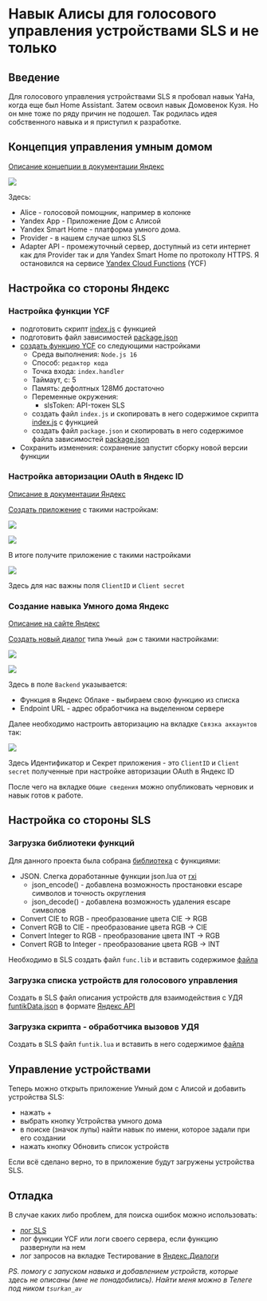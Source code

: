 # Навык Алисы для голосового управления устройствами SLS и не только

##  Введение

Для голосового управления устройствами SLS я пробовал навык YaHa, когда еще был Home Assistant. Затем освоил навык Домовенок Кузя. Но он мне тоже по ряду причин не подошел. Так родилась идея собственного навыка и я приступил к разработке.

## Концепция управления умным домом

[Описание концепции в документации Яндекс](https://yandex.ru/dev/dialogs/smart-home/doc/concepts/general-concept.html)

![](/AliceSkills/funtik/img/Ya_smartHome_cheme.svg)

Здесь:

- Alice - голосовой помощник, например в колонке
- Yandex App - Приложение  Дом с Алисой
- Yandex Smart Home - платформа умного дома.
- Provider - в нашем случае шлюз SLS
- Adapter API - промежуточный сервер, доступный из сети интернет как для Provider так и для Yandex Smart Home по протоколу HTTPS. Я остановился на сервисе [Yandex Cloud Functions](https://cloud.yandex.ru/docs/functions/) (YCF)

## Настройка со стороны Яндекс

### Настройка функции YCF

- подготовить скрипт [index.js](/AliceSkills/funtik/index.js) с функцией
- подготовить файл зависимостей [package.json](/AliceSkills/funtik/package.json)
- [создать функцию YCF](https://cloud.yandex.ru/docs/functions/quickstart/create-function/node-function-quickstart) со следующими настройками
  - Среда выполнения: `Node.js 16`
  - Способ: `редактор кода`
  - Точка входа: `index.handler`
  - Таймаут, c: 5
  - Память: дефолтных 128Мб достаточно 
  - Переменные окружения:
    - slsToken: API-токен SLS
  - создать файл `index.js` и скопировать в него содержимое скрипта [index.js](/AliceSkills/funtik/index.js) с функцией
  - создать файл `package.json` и скопировать в него содержимое файла зависимостей [package.json](/AliceSkills/funtik/package.json)
- Сохранить изменения: сохранение запустит сборку новой версии функции

### Настройка авторизации OAuth в Яндекс ID 

[Описание в документации Яндекс](https://yandex.ru/dev/id/doc/ru/register-client)

[Создать приложение](https://oauth.yandex.ru/client/new/id) с такими настройкам:

![](/AliceSkills/funtik/img/OUAuthAPPSettings.png)

![](/AliceSkills/funtik/img/OUAuthAPPSettings2.png)

В итоге получите приложение с такими настройками

![](/AliceSkills/funtik/img/OUAuthAPP.png)

Здесь для нас важны поля `ClientID` и `Client secret`

### Создание навыка Умного дома Яндекс

[Описание на сайте Яндекс](https://yandex.ru/dev/dialogs/smart-home/doc/start.html)

[Создать новый диалог](https://dialogs.yandex.ru/developer) типа `Умный дом` с такими настройками:

![](/AliceSkills/funtik/img/dialogSettingsGeneral.png)

![](/AliceSkills/funtik/img/dialogSettingsPublic.png)

Здесь в поле `Backend` указывается:

- Функция в Яндекс Облаке - выбираем свою функцию из списка
- Endpoint URL - адрес обработчика на выделенном сервере

Далее необходимо настроить авторизацию на вкладке `Связка аккаунтов` так:

![](/AliceSkills/funtik/img/dialogSettingsOauth.png)

Здесь Идентификатор и Секрет приложения - это `ClientID` и `Client secret` полученные при настройке авторизации OAuth в Яндекс ID
 
После чего на вкладке `Общие сведения` можно опубликовать черновик и навык готов к работе.

## Настройка со стороны SLS

###  Загрузка библиотеки функций

Для данного проекта была собрана [библиотека](/LUA/func.lib) с функциями:

- JSON. Слегка доработанные функции json.lua от [rxi](https://github.com/rxi/json.lua)
  - json_encode() - добавлена возможность простановки escape символов и точность округления
  - json_decode() - добавлена возможность удаления escape символов
- Convert CIE to RGB - преобразование цвета CIE -> RGB
- Convert RGB to CIE - преобразование цвета RGB -> CIE
- Convert Integer to RGB - преобразование цвета INT -> RGB
- Convert RGB to Integer - преобразование цвета RGB -> INT

Необходимо в SLS создать файл `func.lib` и вставить содержимое [файла](/LUA/func.lib)

### Загрузка списка устройств для голосового управления

Создать в SLS файл описания устройств для взаимодействия с УДЯ [funtikData.json](/AliceSkills/funtik/funtikData.json) в формате [Яндекс API](https://yandex.ru/dev/dialogs/smart-home/doc/reference/get-devices-jrpc.html)

### Загрузка скрипта - обработчика вызовов УДЯ

Создать в SLS файл `funtik.lua` и вставить в него содержимое [файла](/AliceSkills/funtik/funtik.lua)

## Управление устройствами

Теперь можно открыть приложение Умный дом с Алисой и добавить устройства SLS:

- нажать + 
- выбрать кнопку Устройства умного дома
- в поиске (значок лупы) найти навык по имени, которое задали при его создании
- нажать кнопку Обновить список устройств

Если всё сделано верно, то в приложение будут загружены устройства SLS.

## Отладка

В случае каких либо проблем, для поиска ошибок можно использовать:

- [лог SLS](https://github.com/slsys/Gateway/blob/master/lua_doc/logging.md)
- лог функции YCF или логи своего сервера, если функцию развернули на нем
- лог запросов на вкладке Тестирование в [Яндекс.Диалоги](https://dialogs.yandex.ru/developer)


_PS. помогу с запуском навыка и добавлением устройств, которые здесь не описаны (мне не понадобились). Найти меня можно в Телеге под ником `tsurkan_av`_